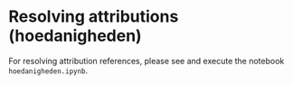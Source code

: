 
# Resolving attributions (hoedanigheden)

For resolving attribution references, please see and execute the notebook 
`hoedanigheden.ipynb`.

